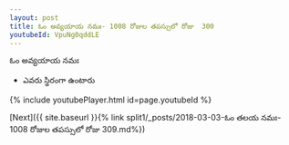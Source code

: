 ```yaml
---
layout: post
title: ఓం అవ్యయాయ నమః- 1008 రోజుల తపస్సులో రోజు  300
youtubeId: VpuNg0qddLE
---
```

 
 
 ఓం అవ్యయాయ నమః  
 
 -  ఎవరు స్థిరంగా ఉంటారు 
 
  
 
  
 
 
 
 
 
 


{% include youtubePlayer.html id=page.youtubeId %}
 
[Next]({{ site.baseurl }}{% link  split1/_posts/2018-03-03-ఓం తలయ నమః- 1008 రోజుల తపస్సులో రోజు  309.md%})
 
